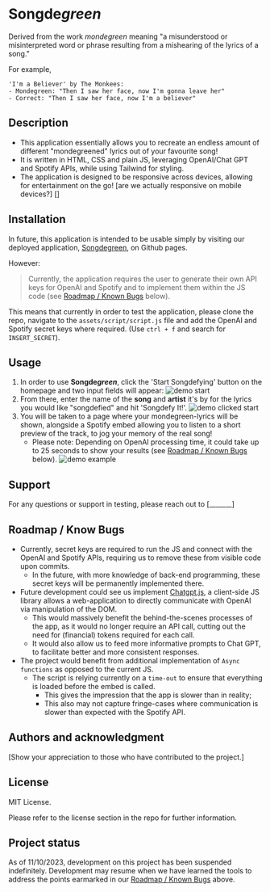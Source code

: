 # Songde*green*
Derived from the work *mondegreen* meaning "a misunderstood or misinterpreted word or phrase resulting from a mishearing of the lyrics of a song."

For example,

    'I'm a Believer' by The Monkees:
    - Mondegreen: "Then I saw her face, now I'm gonna leave her"
    - Correct: "Then I saw her face, now I'm a believer"

## Description
- This application essentially allows you to recreate an endless amount of different "mondegreened" lyrics out of your favourite song!
- It is written in HTML, CSS and plain JS, leveraging OpenAI/Chat GPT and Spotify APIs, while using Tailwind for styling.
- The application is designed to be responsive across devices, allowing for entertainment on the go! [are we actually responsive on mobile devices?] []

## Installation

In future, this application is intended to be usable simply by visiting our deployed application, [Songdegreen](https://trnigg.github.io/lyric-translator/), on Github pages.

However:
>Currently, the application requires the user to generate their own API keys for OpenAI and Spotify and to implement them within the JS code (see [Roadmap / Known Bugs](#roadmap--know-bugs) below).

This means that currently in order to test the application, please clone the repo, navigate to the `assets/script/script.js` file and add the OpenAI and Spotify secret keys where required. (Use `ctrl + f` and search for `INSERT_SECRET`).



## Usage
1. In order to use **Songde*green***, click the 'Start Songdefying' button on the homepage and two input fields will appear:
![demo start](https://github.com/trnigg/lyric-translator/assets/138842903/1b4f3b1e-55bf-450d-a810-baf6e4f735b3)
2. From there, enter the name of the **song** and **artist** it's by for the lyrics you would like "songdefied" and hit 'Songdefy It!'.
![demo clicked start](https://github.com/trnigg/lyric-translator/assets/138842903/c2d47dc3-5709-4b7d-9c22-ea046883cf02)
3. You will be taken to a page where your mondegreen-lyrics will be shown, alongside a Spotify embed allowing you to listen to a short preview of the track, to jog your memory of the real song!
    - Please note: Depending on OpenAI processing time, it could take up to 25 seconds to show your results (see [Roadmap / Known Bugs](#roadmap--know-bugs) below).
![demo example](https://github.com/trnigg/lyric-translator/assets/138842903/d99c54a3-7d6c-4792-b1d0-5d029acd5094)


## Support
For any questions or support in testing, please reach out to [_______] 

## Roadmap / Know Bugs
- Currently, secret keys are required to run the JS and connect with the OpenAI and Spotify APIs, requiring us to remove these from visible code upon commits.
    - In the future, with more knowledge of back-end programming, these secret keys will be permanently implemented there.
- Future development could see us implement [Chatgpt.js](https://github.com/kudoai/chatgpt.js), a client-side JS library allows a web-application to directly communicate with OpenAI via manipulation of the DOM.
    - This would massively benefit the behind-the-scenes processes of the app, as it would no longer require an API call, cutting out the need for (financial) tokens required for each call.
    - It would also allow us to feed more informative prompts to Chat GPT, to facilitate better and more consistent responses.
- The project would benefit from additional implementation of `Async` `functions` as opposed to the current JS.
    - The script is relying currently on a `time-out` to ensure that everything is loaded before the embed is called.
        - This gives the impression that the app is slower than in reality;
        - This also may not capture fringe-cases where communication is slower than expected with the Spotify API.

## Authors and acknowledgment
[Show your appreciation to those who have contributed to the project.]

## License
MIT License.

Please refer to the license section in the repo for further information.

## Project status

As of 11/10/2023, development on this project has been suspended indefinitely. 
Development may resume when we have learned the tools to address the points earmarked in our [Roadmap / Known Bugs](#roadmap--know-bugs) above.
